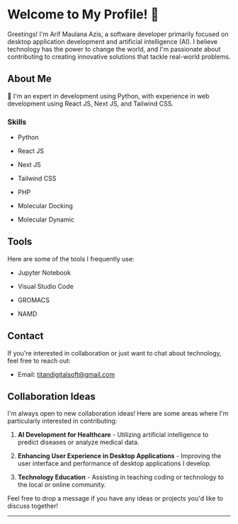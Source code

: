 # Welcome to My Profile! 👋

Greetings! I'm Arif Maulana Azis, a software developer primarily focused on desktop application development and artificial intelligence (AI). I believe technology has the power to change the world, and I'm passionate about contributing to creating innovative solutions that tackle real-world problems.

## About Me

🚀 I'm an expert in development using Python, with experience in web development using React JS, Next JS, and Tailwind CSS.

### Skills

- Python

- React JS

- Next JS

- Tailwind CSS

- PHP

- Molecular Docking

- Molecular Dynamic

## Tools

Here are some of the tools I frequently use:

- Jupyter Notebook

- Visual Studio Code

- GROMACS

- NAMD

## Contact

If you're interested in collaboration or just want to chat about technology, feel free to reach out:

- Email: [titandigitalsoft@gmail.com](mailto:titandigitalsoft@gmail.com)

## Collaboration Ideas

I'm always open to new collaboration ideas! Here are some areas where I'm particularly interested in contributing:

1. **AI Development for Healthcare** - Utilizing artificial intelligence to predict diseases or analyze medical data.

2. **Enhancing User Experience in Desktop Applications** - Improving the user interface and performance of desktop applications I develop.

3. **Technology Education** - Assisting in teaching coding or technology to the local or online community.

Feel free to drop a message if you have any ideas or projects you'd like to discuss together!

---
